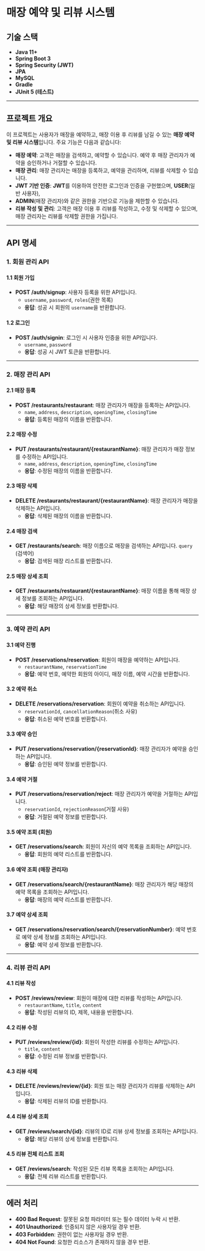 # **매장 예약 및 리뷰 시스템**

## **기술 스택**
- **Java 11+**
- **Spring Boot 3**
- **Spring Security (JWT)**
- **JPA**
- **MySQL**
- **Gradle**
- **JUnit 5 (테스트)**

---

## **프로젝트 개요**
이 프로젝트는 사용자가 매장을 예약하고, 매장 이용 후 리뷰를 남길 수 있는 **매장 예약 및 리뷰 시스템**입니다. 주요 기능은 다음과 같습니다:

- **매장 예약**: 고객은 매장을 검색하고, 예약할 수 있습니다. 예약 후 매장 관리자가 예약을 승인하거나 거절할 수 있습니다.
- **매장 관리**: 매장 관리자는 매장을 등록하고, 예약을 관리하며, 리뷰를 삭제할 수 있습니다.
- **JWT 기반 인증**: **JWT**를 이용하여 안전한 로그인과 인증을 구현했으며, **USER**(일반 사용자),
- **ADMIN**(매장 관리자)와 같은 권한을 기반으로 기능을 제한할 수 있습니다.
- **리뷰 작성 및 관리**: 고객은 매장 이용 후 리뷰를 작성하고, 수정 및 삭제할 수 있으며, 매장 관리자는 리뷰를 삭제할 권한을 가집니다.

---

## **API 명세**

### **1. 회원 관리 API**
#### 1.1 회원 가입
- **POST /auth/signup**: 사용자 등록을 위한 API입니다.
  - `username`, `password`, `roles`(권한 목록)
  - **응답**: 성공 시 회원의 `username`을 반환합니다.

#### 1.2 로그인
- **POST /auth/signin**: 로그인 시 사용자 인증을 위한 API입니다.
  - `username`, `password`
  - **응답**: 성공 시 JWT 토큰을 반환합니다.

---

### **2. 매장 관리 API**
#### 2.1 매장 등록
- **POST /restaurants/restaurant**: 매장 관리자가 매장을 등록하는 API입니다.
  - `name`, `address`, `description`, `openingTime`, `closingTime`
  - **응답**: 등록된 매장의 이름을 반환합니다.

#### 2.2 매장 수정
- **PUT /restaurants/restaurant/{restaurantName}**: 매장 관리자가 매장 정보를 수정하는 API입니다.
  - `name`, `address`, `description`, `openingTime`, `closingTime`
  - **응답**: 수정된 매장의 이름을 반환합니다.

#### 2.3 매장 삭제
- **DELETE /restaurants/restaurant/{restaurantName}**: 매장 관리자가 매장을 삭제하는 API입니다.
  - **응답**: 삭제된 매장의 이름을 반환합니다.

#### 2.4 매장 검색
- **GET /restaurants/search**: 매장 이름으로 매장을 검색하는 API입니다.
   `query` (검색어)
  - **응답**: 검색된 매장 리스트를 반환합니다.

#### 2.5 매장 상세 조회
- **GET /restaurants/restaurant/{restaurantName}**: 매장 이름을 통해 매장 상세 정보를 조회하는 API입니다.
  - **응답**: 해당 매장의 상세 정보를 반환합니다.

---

### **3. 예약 관리 API**
#### 3.1 예약 진행
- **POST /reservations/reservation**: 회원이 매장을 예약하는 API입니다.
  - `restaurantName`, `reservationTime`
  - **응답**: 예약 번호, 예약한 회원의 아이디, 매장 이름, 예약 시간을 반환합니다.

#### 3.2 예약 취소
- **DELETE /reservations/reservation**: 회원이 예약을 취소하는 API입니다.
  - `reservationId`, `cancellationReason`(취소 사유)
  - **응답**: 취소된 예약 번호를 반환합니다.

#### 3.3 예약 승인
- **PUT /reservations/reservation/{reservationId}**: 매장 관리자가 예약을 승인하는 API입니다.
  - **응답**: 승인된 예약 정보를 반환합니다.

#### 3.4 예약 거절
- **PUT /reservations/reservation/reject**: 매장 관리자가 예약을 거절하는 API입니다.
  - `reservationId`, `rejectionReason`(거절 사유)
  - **응답**: 거절된 예약 정보를 반환합니다.

#### 3.5 예약 조회 (회원)
- **GET /reservations/search**: 회원이 자신의 예약 목록을 조회하는 API입니다.
  - **응답**: 회원의 예약 리스트를 반환합니다.

#### 3.6 예약 조회 (매장 관리자)
- **GET /reservations/search/{restaurantName}**: 매장 관리자가 해당 매장의 예약 목록을 조회하는 API입니다.
  - **응답**: 매장의 예약 리스트를 반환합니다.

#### 3.7 예약 상세 조회
- **GET /reservations/reservation/search/{reservationNumber}**: 예약 번호로 예약 상세 정보를 조회하는 API입니다.
  - **응답**: 예약 상세 정보를 반환합니다.

---

### **4. 리뷰 관리 API**
#### 4.1 리뷰 작성
- **POST /reviews/review**: 회원이 매장에 대한 리뷰를 작성하는 API입니다.
  - `restaurantName`, `title`, `content`
  - **응답**: 작성된 리뷰의 ID, 제목, 내용을 반환합니다.

#### 4.2 리뷰 수정
- **PUT /reviews/review/{id}**: 회원이 작성한 리뷰를 수정하는 API입니다.
  - `title`, `content`
  - **응답**: 수정된 리뷰 정보를 반환합니다.

#### 4.3 리뷰 삭제
- **DELETE /reviews/review/{id}**: 회원 또는 매장 관리자가 리뷰를 삭제하는 API입니다.
  - **응답**: 삭제된 리뷰의 ID를 반환합니다.

#### 4.4 리뷰 상세 조회
- **GET /reviews/search/{id}**: 리뷰의 ID로 리뷰 상세 정보를 조회하는 API입니다.
  - **응답**: 해당 리뷰의 상세 정보를 반환합니다.

#### 4.5 리뷰 전체 리스트 조회
- **GET /reviews/search**: 작성된 모든 리뷰 목록을 조회하는 API입니다.
  - **응답**: 전체 리뷰 리스트를 반환합니다.

---

## **에러 처리**
- **400 Bad Request**: 잘못된 요청 파라미터 또는 필수 데이터 누락 시 반환.
- **401 Unauthorized**: 인증되지 않은 사용자일 경우 반환.
- **403 Forbidden**: 권한이 없는 사용자일 경우 반환.
- **404 Not Found**: 요청한 리소스가 존재하지 않을 경우 반환.
